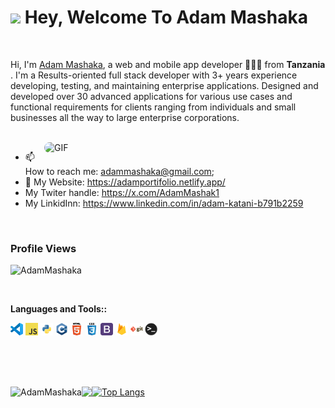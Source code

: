 
<h1><img src="https://emojis.slackmojis.com/emojis/images/1531849430/4246/blob-sunglasses.gif?1531849430" width="30"/> Hey, Welcome To Adam Mashaka</h1>

<br>

Hi, I'm [Adam Mashaka](https://www.adamportifolio.netlify.app), a web and mobile app developer 👨🏻‍💻 from <b>Tanzania </b>. I'm a Results-oriented full stack developer with 3+ years experience developing, testing, and maintaining enterprise applications. Designed and developed over 30 advanced applications for various use cases and functional requirements for clients ranging from individuals and small businesses all the way to large enterprise corporations. 

<br>

<img align="right" width="450px" alt="GIF" style="border-radius: 10px;" src="https://i.pinimg.com/originals/f1/e7/34/f1e734f9cade86fe737a9aa404ad5677.gif" />

 - 📫 How to reach me: [adammashaka@gmail.com](mailto:mashakaadam123@gmail.com);
 - 🔗 My Website: https://adamportifolio.netlify.app/
 -    My Twiter handle: https://x.com/AdamMashak1
 -    My LinkidInn:   https://www.linkedin.com/in/adam-katani-b791b2259
<!-- 🔗 My website: [https://www.desphixss.herokuapp.com/](https://www.desphixss.herokuapp.com/) -->
  
 <br>
<h3>Profile Views</h3>
 <p align="left"> <img src="https://profile-counter.glitch.me/AdamMashaka/count.svg" alt="AdamMashaka" /> </p>
 
 </br>

**Languages and Tools::**
<br>

<code><img height="20" src="https://raw.githubusercontent.com/github/explore/80688e429a7d4ef2fca1e82350fe8e3517d3494d/topics/visual-studio-code/visual-studio-code.png"></code>
<code><img height="20" src="https://raw.githubusercontent.com/github/explore/80688e429a7d4ef2fca1e82350fe8e3517d3494d/topics/javascript/javascript.png"></code>
<code><img height="20" src="https://raw.githubusercontent.com/github/explore/80688e429a7d4ef2fca1e82350fe8e3517d3494d/topics/python/python.png"></code>
<code><img height="20" src="https://raw.githubusercontent.com/github/explore/80688e429a7d4ef2fca1e82350fe8e3517d3494d/topics/cpp/cpp.png"></code>
<code><img height = "20" src = "https://raw.githubusercontent.com/github/explore/80688e429a7d4ef2fca1e82350fe8e3517d3494d/topics/html/html.png"></code>
<code><img height = "20" src = "https://raw.githubusercontent.com/github/explore/80688e429a7d4ef2fca1e82350fe8e3517d3494d/topics/css/css.png"></code>
<code><img height = "20" src = "https://raw.githubusercontent.com/github/explore/80688e429a7d4ef2fca1e82350fe8e3517d3494d/topics/bootstrap/bootstrap.png"></code>
<code><img height="20" src="https://raw.githubusercontent.com/github/explore/80688e429a7d4ef2fca1e82350fe8e3517d3494d/topics/firebase/firebase.png"></code>
<code><img height="20" src="https://raw.githubusercontent.com/github/explore/80688e429a7d4ef2fca1e82350fe8e3517d3494d/topics/git/git.png"></code>
<code><img height="20" src="https://raw.githubusercontent.com/github/explore/80688e429a7d4ef2fca1e82350fe8e3517d3494d/topics/terminal/terminal.png"></code>

<br />
<br />
<br />

<p align="left"><img align="left" src="https://github-readme-stats.vercel.app/api?username=AdamMashakas&show_icons=true&locale=en" alt="AdamMashaka" /></p>
<p align="left" top="4"><img align="left" src='https://streak-stats.demolab.com/?user=AdamMashaka'></p>
 
[![Top Langs](https://github-readme-stats.vercel.app/api/top-langs/?username=desphixs&hide=java,html,css&theme=radical)](https://github.com/anuraghazra/github-readme-stats)

